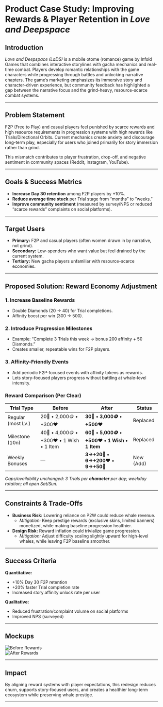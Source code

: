 # Product Case Study: Improving Rewards & Player Retention in *Love and Deepspace*

## Introduction
*Love and Deepspace (LaDS)* is a mobile otome (romance) game by Infold Games that combines interactive storylines with gacha mechanics and real-time combat. Players develop romantic relationships with the game characters while progressing through battles and unlocking narrative chapters. The game’s marketing emphasizes its immersive story and character-driven experience, but community feedback has highlighted a gap between the narrative focus and the grind-heavy, resource-scarce combat systems.

---

## Problem Statement
F2P (Free to Play) and casual players feel punished by scarce rewards and high resource requirements in progression systems with high rewards like Trials/Directional Orbits. Current mechanics create anxiety and discourage long-term play, especially for users who joined primarily for story immersion rather than grind.

This mismatch contributes to player frustration, drop-off, and negative sentiment in community spaces (Reddit, Instagram, YouTube).

---

## Goals & Success Metrics
- **Increase Day 30 retention** among F2P players by +10%.
- **Reduce average time stuck** per Trial stage from “months” to “weeks.”
- **Improve community sentiment** (measured by survey/NPS or reduced “scarce rewards” complaints on social platforms).

---

## Target Users
- **Primary:** F2P and casual players (often women drawn in by narrative, not grind).  
- **Secondary:** Low-spenders who want value but feel drained by the current system.  
- **Tertiary:** New gacha players unfamiliar with resource-scarce economies.

---

## Proposed Solution: Reward Economy Adjustment

### 1. Increase Baseline Rewards
- Double Diamonds (20 → 40) for Trial completions.  
- Affinity boost per win (300 → 500).  

### 2. Introduce Progression Milestones
- Example: “Complete 3 Trials this week → bonus 200 affinity + 50 Diamonds.”  
- Creates smaller, repeatable wins for F2P players.  

### 3. Affinity-Friendly Events
- Add periodic F2P-focused events with affinity tokens as rewards.  
- Lets story-focused players progress without battling at whale-level intensity.

### Reward Comparison (Per Clear)

| Trial Type         | Before                                     | After                                                 | Status      |
|--------------------|--------------------------------------------|-------------------------------------------------------|-------------|
| Regular (most Lv.) | 20💎 • 2,000🪙 • +300❤️                   | **30💎 • 3,000🪙 • +500❤️**                         | Replaced    |
| Milestone (10n)    | 40💎 • 4,000🪙 • +300❤️ • 1 Wish • 1 Item | **60💎 • 5,000🪙 • +500❤️ • 1 Wish • 1 Item**       | Replaced    |
| Weekly Bonuses     | —                                           | **3→+20💎 • 6→+200❤️ • 9→+50💎**                    | New (Add)   |

*Caps/availability unchanged: 3 Trials per **character** per day; weekday rotation; all open Sat/Sun.*

---

## Constraints & Trade-Offs
- **Business Risk:** Lowering reliance on P2W could reduce whale revenue.  
  - *Mitigation:* Keep prestige rewards (exclusive skins, limited banners) monetized, while making baseline progression healthier.  
- **Design Risk:** Reward inflation could trivialize game progression.  
  - *Mitigation:* Adjust difficulty scaling slightly upward for high-level whales, while leaving F2P baseline smoother.  

---

## Success Criteria
**Quantitative:**  
- +10% Day 30 F2P retention  
- +20% faster Trial completion rate  
- Increased story affinity unlock rate per user  

**Qualitative:**  
- Reduced frustration/complaint volume on social platforms  
- Improved NPS (surveyed)  

---

## Mockups
![Before Rewards](./current%20rewards.png)  
![After Rewards](./proposed%20rewards.png)  

---

## Impact
By aligning reward systems with player expectations, this redesign reduces churn, supports story-focused users, and creates a healthier long-term ecosystem while preserving whale prestige.

---
